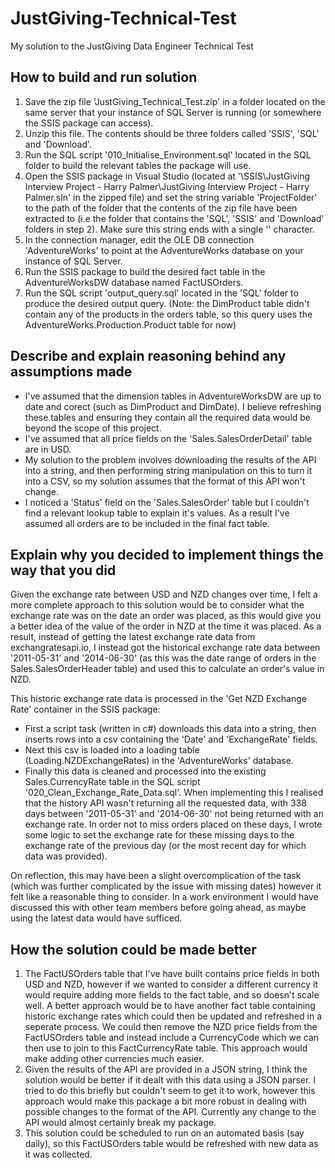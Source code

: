 # JustGiving-Technical-Test

My solution to the JustGiving Data Engineer Technical Test

## How to build and run solution

1. Save the zip file 'JustGiving_Technical_Test.zip' in a folder located on the same server that your instance of SQL Server is running (or somewhere the SSIS package can access).
2. Unzip this file. The contents should be three folders called 'SSIS', 'SQL' and 'Download'.
3. Run the SQL script '010_Initialise_Environment.sql' located in the SQL folder to build the relevant tables the package will use.
4. Open the SSIS package in Visual Studio (located at '\SSIS\JustGiving Interview Project - Harry Palmer\JustGiving Interview Project - Harry Palmer.sln' in the zipped file) and set the string variable 'ProjectFolder' to the path of the folder that the contents of the zip file have been extracted to (i.e the folder that contains the 'SQL', 'SSIS' and 'Download' folders in step 2). Make sure this string ends with a single '\' character.
5. In the connection manager, edit the OLE DB connection 'AdventureWorks' to point at the AdventureWorks database on your instance of SQL Server.
6. Run the SSIS package to build the desired fact table in the AdventureWorksDW database named FactUSOrders.
7. Run the SQL script 'output_query.sql' located in the 'SQL' folder to produce the desired output query. (Note: the DimProduct table didn't contain any of the products in the orders table, so this query uses the AdventureWorks.Production.Product table for now)

## Describe and explain reasoning behind any assumptions made

* I've assumed that the dimension tables in AdventureWorksDW are up to date and corect (such as DimProduct and DimDate). I believe refreshing these tables and ensuring they contain all the required data would be beyond the scope of this project.
* I've assumed that all price fields on the 'Sales.SalesOrderDetail' table are in USD.
* My solution to the problem involves downloading the results of the API into a string, and then performing string manipulation on this to turn it into a CSV, so my solution assumes that the format of this API won't change.
* I noticed a 'Status' field on the 'Sales.SalesOrder' table but I couldn't find a relevant lookup table to explain it's values. As a result I've assumed all orders are to be included in the final fact table.

## Explain why you decided to implement things the way that you did

Given the exchange rate between USD and NZD changes over time, I felt a more complete approach to this solution would be to consider what the exchange rate was on the date an order was placed, as this would give you a better idea of the value of the order in NZD at the time it was placed. As a result, instead of getting the latest exchange rate data from exchangratesapi.io, I instead got the historical exchange rate data between '2011-05-31' and '2014-06-30' (as this was the date range of orders in the Sales.SalesOrderHeader table) and used this to calculate an order's value in NZD.

This historic exchange rate data is processed in the 'Get NZD Exchange Rate' container in the SSIS package: 
* First a script task (written in c#) downloads this data into a string, then inserts rows into a csv containing the 'Date' and 'ExchangeRate' fields.
* Next this csv is loaded into a loading table (Loading.NZDExchangeRates) in the 'AdventureWorks' database.
* Finally this data is cleaned and processed into the existing Sales.CurrencyRate table in the SQL script '020_Clean_Exchange_Rate_Data.sql'. When implementing this I realised that the history API wasn't returning all the requested data, with 338 days between '2011-05-31' and '2014-06-30' not being returned with an exchange rate. In order not to miss orders placed on these days, I wrote some logic to set the exchange rate for these missing days to the exchange rate of the previous day (or the most recent day for which data was provided).

On reflection, this may have been a slight overcomplication of the task (which was further complicated by the issue with missing dates) however it felt like a reasonable thing to consider. In a work environment I would have discussed this with other team members before going ahead, as maybe using the latest data would have sufficed.

## How the solution could be made better

1. The FactUSOrders table that I've have built contains price fields in both USD and NZD, however if we wanted to consider a different currency it would require adding more fields to the fact table, and so doesn't scale well. A better approach would be to have another fact table containing historic exchange rates which could then be updated and refreshed in a seperate process. We could then remove the NZD price fields from the FactUSOrders table and instead include a CurrencyCode which we can then use to join to this FactCurrencyRate table. This approach would make adding other currencies much easier.
2. Given the results of the API are provided in a JSON string, I think the solution would be better if it dealt with this data using a JSON parser. I tried to do this briefly but couldn't seem to get it to work, however this approach would make this package a bit more robust in dealing with possible changes to the format of the API. Currently any change to the API would almost certainly break my package.
3. This solution could be scheduled to run on an automated basis (say daily), so this FactUSOrders table would be refreshed with new data as it was collected.




